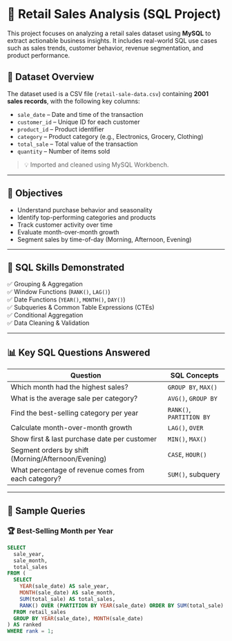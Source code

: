 # 🛒 Retail Sales Analysis (SQL Project)

This project focuses on analyzing a retail sales dataset using **MySQL** to extract actionable business insights. It includes real-world SQL use cases such as sales trends, customer behavior, revenue segmentation, and product performance.

## 📁 Dataset Overview

The dataset used is a CSV file (`retail-sale-data.csv`) containing **2001 sales records**, with the following key columns:

- `sale_date` – Date and time of the transaction
- `customer_id` – Unique ID for each customer
- `product_id` – Product identifier
- `category` – Product category (e.g., Electronics, Grocery, Clothing)
- `total_sale` – Total value of the transaction
- `quantity` – Number of items sold

> 💡 Imported and cleaned using MySQL Workbench.

---

## 🎯 Objectives

- Understand purchase behavior and seasonality
- Identify top-performing categories and products
- Track customer activity over time
- Evaluate month-over-month growth
- Segment sales by time-of-day (Morning, Afternoon, Evening)

---

## 🧪 SQL Skills Demonstrated

✅ Grouping & Aggregation  
✅ Window Functions (`RANK()`, `LAG()`)  
✅ Date Functions (`YEAR()`, `MONTH()`, `DAY()`)  
✅ Subqueries & Common Table Expressions (CTEs)  
✅ Conditional Aggregation  
✅ Data Cleaning & Validation

---

## 📊 Key SQL Questions Answered

| Question | SQL Concepts |
|---------|--------------|
| Which month had the highest sales? | `GROUP BY`, `MAX()` |
| What is the average sale per category? | `AVG()`, `GROUP BY` |
| Find the best-selling category per year | `RANK()`, `PARTITION BY` |
| Calculate month-over-month growth | `LAG()`, `OVER` |
| Show first & last purchase date per customer | `MIN()`, `MAX()` |
| Segment orders by shift (Morning/Afternoon/Evening) | `CASE`, `HOUR()` |
| What percentage of revenue comes from each category? | `SUM()`, subquery |

---

## 📎 Sample Queries

### 🏆 Best-Selling Month per Year
```sql
SELECT 
  sale_year,
  sale_month,
  total_sales
FROM (
  SELECT 
    YEAR(sale_date) AS sale_year,
    MONTH(sale_date) AS sale_month,
    SUM(total_sale) AS total_sales,
    RANK() OVER (PARTITION BY YEAR(sale_date) ORDER BY SUM(total_sale) DESC) AS rank
  FROM retail_sales
  GROUP BY YEAR(sale_date), MONTH(sale_date)
) AS ranked
WHERE rank = 1;
